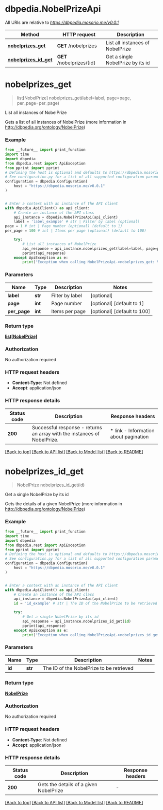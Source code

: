 # dbpedia.NobelPrizeApi

All URIs are relative to *https://dbpedia.mosorio.me/v0.0.1*

Method | HTTP request | Description
------------- | ------------- | -------------
[**nobelprizes_get**](NobelPrizeApi.md#nobelprizes_get) | **GET** /nobelprizes | List all instances of NobelPrize
[**nobelprizes_id_get**](NobelPrizeApi.md#nobelprizes_id_get) | **GET** /nobelprizes/{id} | Get a single NobelPrize by its id


# **nobelprizes_get**
> list[NobelPrize] nobelprizes_get(label=label, page=page, per_page=per_page)

List all instances of NobelPrize

Gets a list of all instances of NobelPrize (more information in http://dbpedia.org/ontology/NobelPrize)

### Example

```python
from __future__ import print_function
import time
import dbpedia
from dbpedia.rest import ApiException
from pprint import pprint
# Defining the host is optional and defaults to https://dbpedia.mosorio.me/v0.0.1
# See configuration.py for a list of all supported configuration parameters.
configuration = dbpedia.Configuration(
    host = "https://dbpedia.mosorio.me/v0.0.1"
)


# Enter a context with an instance of the API client
with dbpedia.ApiClient() as api_client:
    # Create an instance of the API class
    api_instance = dbpedia.NobelPrizeApi(api_client)
    label = 'label_example' # str | Filter by label (optional)
page = 1 # int | Page number (optional) (default to 1)
per_page = 100 # int | Items per page (optional) (default to 100)

    try:
        # List all instances of NobelPrize
        api_response = api_instance.nobelprizes_get(label=label, page=page, per_page=per_page)
        pprint(api_response)
    except ApiException as e:
        print("Exception when calling NobelPrizeApi->nobelprizes_get: %s\n" % e)
```

### Parameters

Name | Type | Description  | Notes
------------- | ------------- | ------------- | -------------
 **label** | **str**| Filter by label | [optional] 
 **page** | **int**| Page number | [optional] [default to 1]
 **per_page** | **int**| Items per page | [optional] [default to 100]

### Return type

[**list[NobelPrize]**](NobelPrize.md)

### Authorization

No authorization required

### HTTP request headers

 - **Content-Type**: Not defined
 - **Accept**: application/json

### HTTP response details
| Status code | Description | Response headers |
|-------------|-------------|------------------|
**200** | Successful response - returns an array with the instances of NobelPrize. |  * link - Information about pagination <br>  |

[[Back to top]](#) [[Back to API list]](../README.md#documentation-for-api-endpoints) [[Back to Model list]](../README.md#documentation-for-models) [[Back to README]](../README.md)

# **nobelprizes_id_get**
> NobelPrize nobelprizes_id_get(id)

Get a single NobelPrize by its id

Gets the details of a given NobelPrize (more information in http://dbpedia.org/ontology/NobelPrize)

### Example

```python
from __future__ import print_function
import time
import dbpedia
from dbpedia.rest import ApiException
from pprint import pprint
# Defining the host is optional and defaults to https://dbpedia.mosorio.me/v0.0.1
# See configuration.py for a list of all supported configuration parameters.
configuration = dbpedia.Configuration(
    host = "https://dbpedia.mosorio.me/v0.0.1"
)


# Enter a context with an instance of the API client
with dbpedia.ApiClient() as api_client:
    # Create an instance of the API class
    api_instance = dbpedia.NobelPrizeApi(api_client)
    id = 'id_example' # str | The ID of the NobelPrize to be retrieved

    try:
        # Get a single NobelPrize by its id
        api_response = api_instance.nobelprizes_id_get(id)
        pprint(api_response)
    except ApiException as e:
        print("Exception when calling NobelPrizeApi->nobelprizes_id_get: %s\n" % e)
```

### Parameters

Name | Type | Description  | Notes
------------- | ------------- | ------------- | -------------
 **id** | **str**| The ID of the NobelPrize to be retrieved | 

### Return type

[**NobelPrize**](NobelPrize.md)

### Authorization

No authorization required

### HTTP request headers

 - **Content-Type**: Not defined
 - **Accept**: application/json

### HTTP response details
| Status code | Description | Response headers |
|-------------|-------------|------------------|
**200** | Gets the details of a given NobelPrize |  -  |

[[Back to top]](#) [[Back to API list]](../README.md#documentation-for-api-endpoints) [[Back to Model list]](../README.md#documentation-for-models) [[Back to README]](../README.md)

